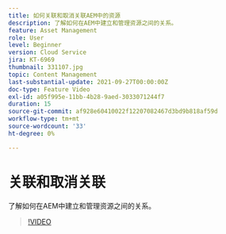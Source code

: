 ```yaml
---
title: 如何关联和取消关联AEM中的资源
description: 了解如何在AEM中建立和管理资源之间的关系。
feature: Asset Management
role: User
level: Beginner
version: Cloud Service
jira: KT-6969
thumbnail: 331107.jpg
topic: Content Management
last-substantial-update: 2021-09-27T00:00:00Z
doc-type: Feature Video
exl-id: a05f995e-11bb-4b28-9aed-3033071244f7
duration: 15
source-git-commit: af928e60410022f12207082467d3bd9b818af59d
workflow-type: tm+mt
source-wordcount: '33'
ht-degree: 0%

---
```


# 关联和取消关联

了解如何在AEM中建立和管理资源之间的关系。

>[!VIDEO](https://video.tv.adobe.com/v/331107?quality=12&learn=on)
